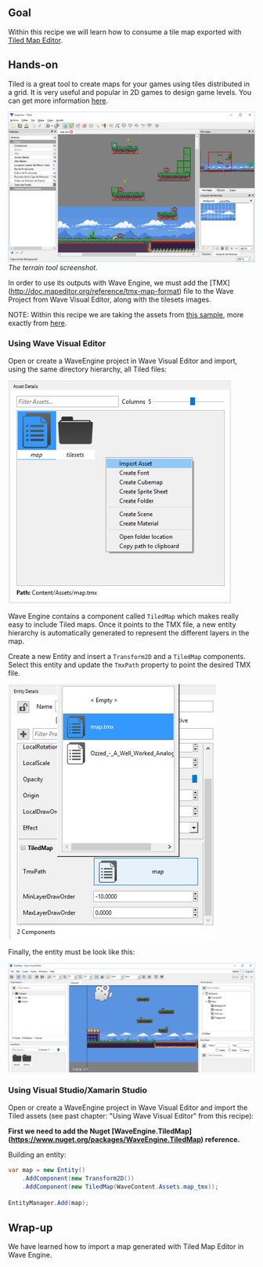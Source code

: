 ## Goal

Within this recipe we will learn how to consume a tile map exported with [Tiled Map Editor](http://www.mapeditor.org).

## Hands-on

Tiled is a great tool to create maps for your games using tiles distributed in a grid. It is very useful and popular in 2D games to design game levels. You can get more information [here](https://github.com/bjorn/tiled/wiki).

![](images/TiledMap/TiledMapScreenshot.png)
_The terrain tool screenshot._

In order to use its outputs with Wave Engine, we must add the [TMX] (http://doc.mapeditor.org/reference/tmx-map-format) file to the Wave Project from Wave Visual Editor, along with the tilesets images.

NOTE: Within this recipe we are taking the assets from [this sample](https://github.com/WaveEngine/Samples/tree/master/Extensions/TiledMap), more exactly from [here](https://github.com/WaveEngine/Samples/tree/master/Extensions/TiledMap/Content/Assets).

### Using Wave Visual Editor

Open or create a WaveEngine project in Wave Visual Editor and import, using the same directory hierarchy, all Tiled files:

![](images/TiledMap/TiledAssets.png)

Wave Engine contains a component called `TiledMap` which makes really easy to include Tiled maps. Once it points to the TMX file, a new entity hierarchy is automatically generated to represent the different layers in the map.
 
Create a new Entity and insert a `Transform2D` and a `TiledMap` components. Select this entity and update the `TmxPath` property to point the desired TMX file.

![](images/TiledMap/TiledComponents.png)

Finally, the entity must be look like this:

![](images/TiledMap/FinalResult.png)

### Using Visual Studio/Xamarin Studio

Open or create a WaveEngine project in Wave Visual Editor and import the Tiled assets (see past chapter: "Using Wave Visual Editor" from this recipe):

**First we need to add the Nuget [WaveEngine.TiledMap] (https://www.nuget.org/packages/WaveEngine.TiledMap) reference.**

Building an entity:
 
```c#
var map = new Entity()
	.AddComponent(new Transform2D())
	.AddComponent(new TiledMap(WaveContent.Assets.map_tmx));

EntityManager.Add(map);
```


## Wrap-up

We have learned how to import a map generated with Tiled Map Editor in Wave Engine.